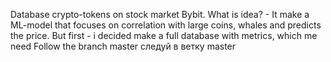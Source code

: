 Database crypto-tokens on stock market Bybit. 
What is idea? - It make a ML-model that focuses on correlation with large coins, whales and predicts the price.
But first - i decided make a full database with metrics, which me need
Follow the branch master
следуй в ветку master
